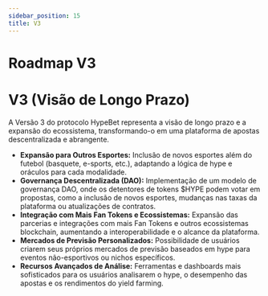 ```yaml
---
sidebar_position: 15
title: V3
---
```


# Roadmap V3


# V3 (Visão de Longo Prazo)

A Versão 3 do protocolo HypeBet representa a visão de longo prazo e a expansão do ecossistema, transformando-o em uma plataforma de apostas descentralizada e abrangente.

*   **Expansão para Outros Esportes:** Inclusão de novos esportes além do futebol (basquete, e-sports, etc.), adaptando a lógica de hype e oráculos para cada modalidade.
*   **Governança Descentralizada (DAO):** Implementação de um modelo de governança DAO, onde os detentores de tokens $HYPE podem votar em propostas, como a inclusão de novos esportes, mudanças nas taxas da plataforma ou atualizações de contratos.
*   **Integração com Mais Fan Tokens e Ecossistemas:** Expansão das parcerias e integrações com mais Fan Tokens e outros ecossistemas blockchain, aumentando a interoperabilidade e o alcance da plataforma.
*   **Mercados de Previsão Personalizados:** Possibilidade de usuários criarem seus próprios mercados de previsão baseados em hype para eventos não-esportivos ou nichos específicos.
*   **Recursos Avançados de Análise:** Ferramentas e dashboards mais sofisticados para os usuários analisarem o hype, o desempenho das apostas e os rendimentos do yield farming.
